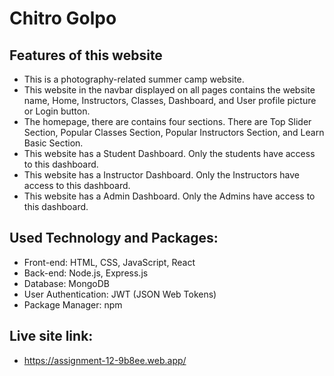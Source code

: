 # Chitro Golpo
## Features of this website
* This is a photography-related summer camp website.
* This website in the navbar displayed on all pages contains the website name, Home, Instructors, Classes, Dashboard, and User profile picture or Login button.
* The homepage, there are contains four sections. There are Top Slider Section, Popular Classes Section, Popular Instructors Section, and Learn Basic Section.
* This website has a Student Dashboard. Only the students have access to this dashboard.
* This website has a Instructor Dashboard. Only the Instructors have access to this dashboard.
* This website has a Admin Dashboard. Only the Admins have access to this dashboard.


## Used Technology and Packages:
* Front-end: HTML, CSS, JavaScript, React 
* Back-end: Node.js, Express.js
* Database: MongoDB
* User Authentication: JWT (JSON Web Tokens)
* Package Manager: npm 
## Live site link:
* https://assignment-12-9b8ee.web.app/